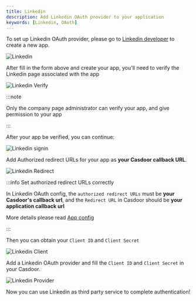 ```yaml
---
title: Linkedin
description: Add Linkedin OAuth provider to your application
keywords: [Linkedin, OAuth]
---
```


To set up Linkedin OAuth provider, please go to [Linkedin developer](https://www.linkedin.com/developers/apps/new) to create a new app.

![Linkedin](/img/providers/OAuth/linkedin.png)


After fill in the form above and create your app, you'll need to verify the Linkedin page associated with the app

![Linkedin Verify](/img/providers/OAuth/linkedin-verify.png)

:::note

Only the company page administrator can verify your app, and give permission to your app

:::

After your app be verified, you can continue:

![Linkedin signin](/img/providers/OAuth/linkedinsignin.png)

Add Authorized redirect URLs for your app as **your Casdoor callback URL**.

![Linkedin Redirect](/img/providers/OAuth/linkedinredirecturl.png)

:::info Set authorized redirect URLs correctly

In Linkedin OAuth config, the `authorized redirect URLs` must be **your Casdoor's callback url**, and the `Redirect URL` in Casdoor should be **your application callback url**

More details please read [App config](/docs/application/config#further-understanding)

:::

Then you can obtain your ```Client ID``` and ```Client Secret```

![Linkedin Client](/img/providers/OAuth/linkedinclient.png)


Add a Linkedin OAuth provider and fill the ```Client ID``` and ```Client Secret``` in your Casdoor.

![Linkedin Provider](/img/providers/OAuth/linkedinprovider.png)

Now you can use Linkedin as third party service to complete authentication!